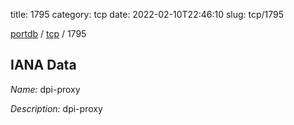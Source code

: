 title: 1795
category: tcp
date: 2022-02-10T22:46:10
slug: tcp/1795

[portdb](/) / [tcp](/category/tcp.html) / 1795


## IANA Data

_Name:_ dpi-proxy

_Description:_ dpi-proxy

